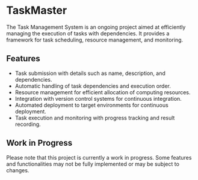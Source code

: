# TaskMaster

The Task Management System is an ongoing project aimed at efficiently managing the execution of tasks with dependencies. It provides a framework for task scheduling, resource management, and monitoring.

## Features
- Task submission with details such as name, description, and dependencies.
- Automatic handling of task dependencies and execution order.
- Resource management for efficient allocation of computing resources.
- Integration with version control systems for continuous integration.
- Automated deployment to target environments for continuous deployment.
- Task execution and monitoring with progress tracking and result recording.

## Work in Progress
Please note that this project is currently a work in progress. Some features and functionalities may not be fully implemented or may be subject to changes.
